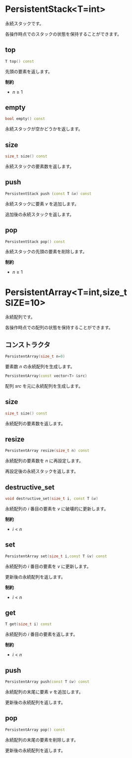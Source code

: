 # PersistentStack<T=int>

永続スタックです。

各操作時点でのスタックの状態を保持することができます。


## top

```cpp
T top() const
```

先頭の要素を返します。

**制約**

- $n \geq 1$

## empty

```cpp
bool empty() const
```

永続スタックが空かどうかを返します。

## size

```cpp
size_t size() const
```

永続スタックの要素数を返します。

## push

```cpp
PersistentStack push (const T &v) const
```

永続スタックに要素 $v$ を追加します。

追加後の永続スタックを返します。

## pop

```cpp
PersistentStack pop() const
```

永続スタックの先頭の要素を削除します。

**制約**

- $n \geq 1$

# PersistentArray<T=int,size_t SIZE=10>

永続配列です。

各操作時点での配列の状態を保持することができます。


## コンストラクタ

```cpp
PersistentArray(size_t n=0)
```

要素数 $n$ の永続配列を生成します。

```cpp
PersistentArray(const vector<T> &src)
```

配列 $src$ を元に永続配列を生成します。

## size

```cpp
size_t size() const
```

永続配列の要素数を返します。

## resize

```cpp
PersistentArray resize(size_t n) const
```

永続配列の要素数を $n$ に再設定します。

再設定後の永続スタックを返します。

## destructive_set

```cpp
void destructive_set(size_t i, const T &v)
```

永続配列の $i$ 番目の要素を $v$ に破壊的に更新します。

**制約**

- $i < n$

## set

```cpp
PersistentArray set(size_t i,const T &v) const
```

永続配列の $i$ 番目の要素を $v$ に更新します。

更新後の永続配列を返します。

**制約**

- $i < n$

## get

```cpp
T get(size_t i) const
```

永続配列の $i$ 番目の要素を返します。

**制約**

- $i < n$

## push

```cpp
PersistentArray push(const T &v) const
```

永続配列の末尾に要素 $v$ を追加します。

更新後の永続配列を返します。

## pop

```cpp
PersistentArray pop() const
```

永続配列の末尾の要素を削除します。

更新後の永続配列を返します。
